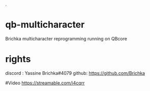 .
# qb-multicharacter
Brichka multicharacter reprogramming running on QBcore

# rights 
discord : Yassine Brichka#4079
github: https://github.com/Brichka 

#Video
https://streamable.com/i4cqrr





